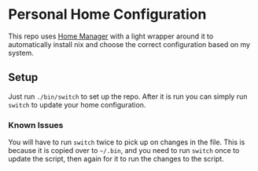 # Personal Home Configuration

This repo uses [Home Manager](https://github.com/nix-community/home-manager) with a light wrapper around it to automatically install nix and choose the correct configuration based on my system.

## Setup
Just run `./bin/switch` to set up the repo. After it is run you can simply run `switch` to update your home configuration.

### Known Issues
You will have to run `switch` twice to pick up on changes in the file. This is because it is copied over to `~/.bin`, and you need to run `switch` once to update the script, then again for it to run the changes to the script.
